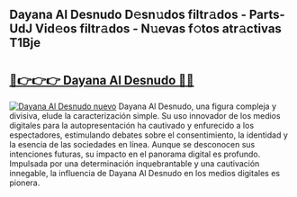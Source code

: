 ## Dayana Al Desnudo D𝚎sn𝚞dos filtr𝚊dos - Parts-UdJ Vid𝚎os filtr𝚊dos - N𝚞evas f𝚘tos atr𝚊ctivas T1Bje

# <h2><a href="http://mb278h5.tromn.icu/?c=Dayana+Al+Desnudo">🔗👉👉👉 Dayana Al Desnudo 🔗🔗</a></h2>

[![Dayana Al Desnudo nuevo](https://i.imgur.com/pEAQMta.gif)](http://mb278h5.tromn.icu/?c=Dayana+Al+Desnudo)
Dayana Al Desnudo, una figura compleja y divisiva, elude la caracterización simple. Su uso innovador de los medios digitales para la autopresentación ha cautivado y enfurecido a los espectadores, estimulando debates sobre el consentimiento, la identidad y la esencia de las sociedades en línea. Aunque se desconocen sus intenciones futuras, su impacto en el panorama digital es profundo. Impulsada por una determinación inquebrantable y una cautivación innegable, la influencia de Dayana Al Desnudo en los medios digitales es pionera.
